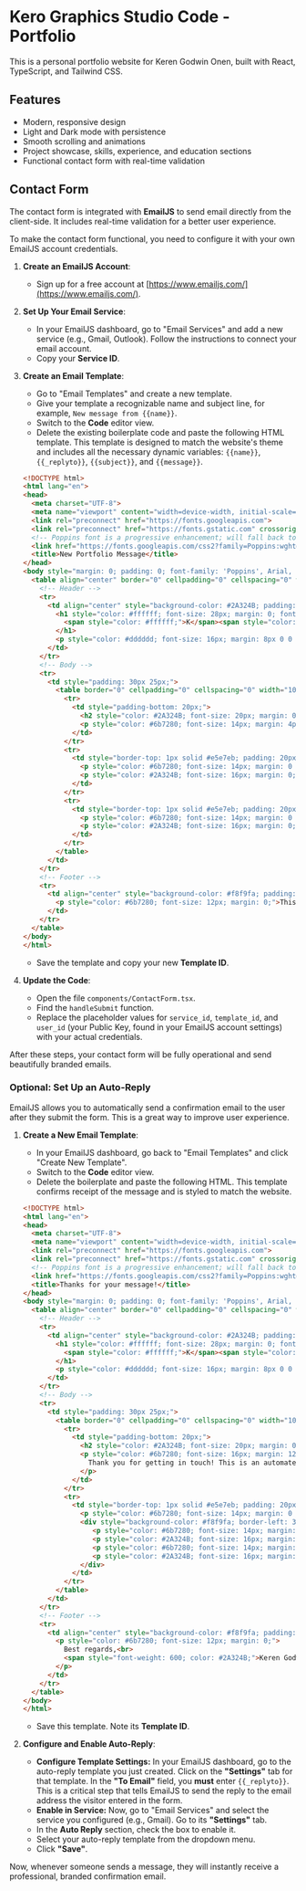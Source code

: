 # Kero Graphics Studio Code - Portfolio

This is a personal portfolio website for Keren Godwin Onen, built with React, TypeScript, and Tailwind CSS.

## Features

-   Modern, responsive design
-   Light and Dark mode with persistence
-   Smooth scrolling and animations
-   Project showcase, skills, experience, and education sections
-   Functional contact form with real-time validation

## Contact Form

The contact form is integrated with **EmailJS** to send email directly from the client-side. It includes real-time validation for a better user experience.

To make the contact form functional, you need to configure it with your own EmailJS account credentials.

1.  **Create an EmailJS Account**:
    *   Sign up for a free account at [https://www.emailjs.com/](https://www.emailjs.com/).

2.  **Set Up Your Email Service**:
    *   In your EmailJS dashboard, go to "Email Services" and add a new service (e.g., Gmail, Outlook). Follow the instructions to connect your email account.
    *   Copy your **Service ID**.

3.  **Create an Email Template**:
    *   Go to "Email Templates" and create a new template.
    *   Give your template a recognizable name and subject line, for example, `New message from {{name}}`.
    *   Switch to the **Code** editor view.
    *   Delete the existing boilerplate code and paste the following HTML template. This template is designed to match the website's theme and includes all the necessary dynamic variables: `{{name}}`, `{{_replyto}}`, `{{subject}}`, and `{{message}}`.

    ```html
    <!DOCTYPE html>
    <html lang="en">
    <head>
      <meta charset="UTF-8">
      <meta name="viewport" content="width=device-width, initial-scale=1.0">
      <link rel="preconnect" href="https://fonts.googleapis.com">
      <link rel="preconnect" href="https://fonts.gstatic.com" crossorigin>
      <!-- Poppins font is a progressive enhancement; will fall back to sans-serif -->
      <link href="https://fonts.googleapis.com/css2?family=Poppins:wght@400;600;700&display=swap" rel="stylesheet">
      <title>New Portfolio Message</title>
    </head>
    <body style="margin: 0; padding: 0; font-family: 'Poppins', Arial, sans-serif; background-color: #f1f1f1;">
      <table align="center" border="0" cellpadding="0" cellspacing="0" width="100%" style="max-width: 600px; border-collapse: collapse; margin: 20px auto; background-color: #ffffff; border-radius: 8px; overflow: hidden; box-shadow: 0 4px 12px rgba(0,0,0,0.1);">
        <!-- Header -->
        <tr>
          <td align="center" style="background-color: #2A324B; padding: 25px 15px;">
            <h1 style="color: #ffffff; font-size: 28px; margin: 0; font-weight: 700; letter-spacing: -1px; line-height: 1;">
              <span style="color: #ffffff;">K</span><span style="color: #F0544F;">G</span><span style="color: #F8B462;">S</span><span style="color: #ffffff;">C</span>
            </h1>
            <p style="color: #dddddd; font-size: 16px; margin: 8px 0 0 0; font-weight: 500;">New Portfolio Message</p>
          </td>
        </tr>
        <!-- Body -->
        <tr>
          <td style="padding: 30px 25px;">
            <table border="0" cellpadding="0" cellspacing="0" width="100%" style="border-collapse: collapse;">
              <tr>
                <td style="padding-bottom: 20px;">
                  <h2 style="color: #2A324B; font-size: 20px; margin: 0; font-weight: 600;">Message from {{name}}</h2>
                  <p style="color: #6b7280; font-size: 14px; margin: 4px 0 0 0;">Reply to: <a href="mailto:{{_replyto}}" style="color: #F0544F; text-decoration: none; font-weight: 600;">{{_replyto}}</a></p>
                </td>
              </tr>
              <tr>
                <td style="border-top: 1px solid #e5e7eb; padding: 20px 0;">
                  <p style="color: #6b7280; font-size: 14px; margin: 0 0 8px 0; font-weight: 600;">SUBJECT</p>
                  <p style="color: #2A324B; font-size: 16px; margin: 0;">{{subject}}</p>
                </td>
              </tr>
              <tr>
                <td style="border-top: 1px solid #e5e7eb; padding: 20px 0 0 0;">
                  <p style="color: #6b7280; font-size: 14px; margin: 0 0 8px 0; font-weight: 600;">MESSAGE</p>
                  <p style="color: #2A324B; font-size: 16px; margin: 0; line-height: 1.6;">{{{message}}}</p>
                </td>
              </tr>
            </table>
          </td>
        </tr>
        <!-- Footer -->
        <tr>
          <td align="center" style="background-color: #f8f9fa; padding: 20px 25px; border-top: 1px solid #e5e7eb;">
            <p style="color: #6b7280; font-size: 12px; margin: 0;">This email was sent from the contact form on your portfolio website.</p>
          </td>
        </tr>
      </table>
    </body>
    </html>
    ```
    *   Save the template and copy your new **Template ID**.

4.  **Update the Code**:
    *   Open the file `components/ContactForm.tsx`.
    *   Find the `handleSubmit` function.
    *   Replace the placeholder values for `service_id`, `template_id`, and `user_id` (your Public Key, found in your EmailJS account settings) with your actual credentials.

After these steps, your contact form will be fully operational and send beautifully branded emails.

### Optional: Set Up an Auto-Reply

EmailJS allows you to automatically send a confirmation email to the user after they submit the form. This is a great way to improve user experience.

1.  **Create a New Email Template**:
    *   In your EmailJS dashboard, go back to "Email Templates" and click "Create New Template".
    *   Switch to the **Code** editor view.
    *   Delete the boilerplate and paste the following HTML. This template confirms receipt of the message and is styled to match the website.

    ```html
    <!DOCTYPE html>
    <html lang="en">
    <head>
      <meta charset="UTF-8">
      <meta name="viewport" content="width=device-width, initial-scale=1.0">
      <link rel="preconnect" href="https://fonts.googleapis.com">
      <link rel="preconnect" href="https://fonts.gstatic.com" crossorigin>
      <!-- Poppins font is a progressive enhancement; will fall back to sans-serif -->
      <link href="https://fonts.googleapis.com/css2?family=Poppins:wght@400;600;700&display=swap" rel="stylesheet">
      <title>Thanks for your message!</title>
    </head>
    <body style="margin: 0; padding: 0; font-family: 'Poppins', Arial, sans-serif; background-color: #f1f1f1;">
      <table align="center" border="0" cellpadding="0" cellspacing="0" width="100%" style="max-width: 600px; border-collapse: collapse; margin: 20px auto; background-color: #ffffff; border-radius: 8px; overflow: hidden; box-shadow: 0 4px 12px rgba(0,0,0,0.1);">
        <!-- Header -->
        <tr>
          <td align="center" style="background-color: #2A324B; padding: 25px 15px;">
            <h1 style="color: #ffffff; font-size: 28px; margin: 0; font-weight: 700; letter-spacing: -1px; line-height: 1;">
              <span style="color: #ffffff;">K</span><span style="color: #F0544F;">G</span><span style="color: #F8B462;">S</span><span style="color: #ffffff;">C</span>
            </h1>
            <p style="color: #dddddd; font-size: 16px; margin: 8px 0 0 0; font-weight: 500;">Thanks for Reaching Out!</p>
          </td>
        </tr>
        <!-- Body -->
        <tr>
          <td style="padding: 30px 25px;">
            <table border="0" cellpadding="0" cellspacing="0" width="100%" style="border-collapse: collapse;">
              <tr>
                <td style="padding-bottom: 20px;">
                  <h2 style="color: #2A324B; font-size: 20px; margin: 0; font-weight: 600;">Hi {{name}},</h2>
                  <p style="color: #6b7280; font-size: 16px; margin: 12px 0 0 0; line-height: 1.6;">
                    Thank you for getting in touch! This is an automated reply to confirm that I've received your message. I'm currently reviewing it and will get back to you as soon as possible.
                  </p>
                </td>
              </tr>
              <tr>
                <td style="border-top: 1px solid #e5e7eb; padding: 20px 0;">
                  <p style="color: #6b7280; font-size: 14px; margin: 0 0 12px 0; font-weight: 600;">A COPY OF YOUR MESSAGE:</p>
                  <div style="background-color: #f8f9fa; border-left: 3px solid #F0544F; padding: 15px; border-radius: 4px;">
                     <p style="color: #6b7280; font-size: 14px; margin: 0 0 8px 0; font-weight: 600;">SUBJECT</p>
                     <p style="color: #2A324B; font-size: 16px; margin: 0 0 15px 0;">{{subject}}</p>
                     <p style="color: #6b7280; font-size: 14px; margin: 0 0 8px 0; font-weight: 600;">MESSAGE</p>
                     <p style="color: #2A324B; font-size: 16px; margin: 0; line-height: 1.6;">{{{message}}}</p>
                  </div>
                </td>
              </tr>
            </table>
          </td>
        </tr>
        <!-- Footer -->
        <tr>
          <td align="center" style="background-color: #f8f9fa; padding: 20px 25px; border-top: 1px solid #e5e7eb;">
            <p style="color: #6b7280; font-size: 12px; margin: 0;">
              Best regards,<br>
              <span style="font-weight: 600; color: #2A324B;">Keren Godwin Onen</span>
            </p>
          </td>
        </tr>
      </table>
    </body>
    </html>
    ```
    *   Save this template. Note its **Template ID**.

2.  **Configure and Enable Auto-Reply**:
    *   **Configure Template Settings:** In your EmailJS dashboard, go to the auto-reply template you just created. Click on the **"Settings"** tab for that template. In the **"To Email"** field, you **must** enter `{{_replyto}}`. This is a critical step that tells EmailJS to send the reply to the email address the visitor entered in the form.
    *   **Enable in Service:** Now, go to "Email Services" and select the service you configured (e.g., Gmail). Go to its **"Settings"** tab.
    *   In the **Auto Reply** section, check the box to enable it.
    *   Select your auto-reply template from the dropdown menu.
    *   Click **"Save"**.

Now, whenever someone sends a message, they will instantly receive a professional, branded confirmation email.